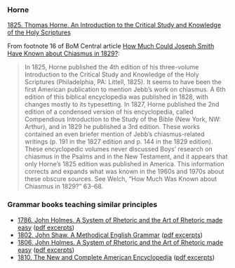 
### Horne

[1825. Thomas Horne. An Introduction to the Critical Study and Knowledge of the Holy Scriptures](https://books.google.com/books?id=Tuc8AAAAcAAJ&dq=Thomas%20Hartwell%20Horne%201825%20On%20the%20Poetry%20of%20the%20Hebrews&pg=PA461#v=onepage&q&f=false)

From footnote 16 of BoM Central article [How Much Could Joseph Smith Have Known about Chiasmus in 1829?](https://www.knowhy.bookofmormoncentral.org/knowhy/how-much-could-joseph-smith-have-known-about-chiasmus-in-1829#footnote16_9hqb3ie):

> In 1825, Horne published the 4th edition of his three-volume Introduction to the Critical Study and Knowledge of the Holy Scriptures (Philadelphia, PA: Littell, 1825). It seems to have been the first American publication to mention Jebb’s work on chiasmus. A 6th edition of this biblical encyclopedia was published in 1828, with changes mostly to its typesetting. In 1827, Horne published the 2nd edition of a condensed version of his encyclopedia, called Compendious Introduction to the Study of the Bible (New York, NW: Arthur), and in 1829 he published a 3rd edition. These works contained an even briefer mention of Jebb’s chiasmus-related writings (p. 191 in the 1827 edition and p. 144 in the 1829 edition). These encyclopedic volumes never discussed Boys’ research on chiasmus in the Psalms and in the New Testament, and it appears that only Horne’s 1825 edition was published in America. This information corrects and expands what was known in the 1960s and 1970s about these obscure sources. See Welch, “How Much Was Known about Chiasmus in 1829?” 63–68.

### Grammar books teaching similar principles

* [1786. John Holmes. A System of Rhetoric and the Art of Rhetoric made easy](https://books.google.com/books?id=OXtaAAAAcAAJ&pg=PR8&dq=%22epanodos%22&hl=en&sa=X&ved=0ahUKEwiZppn6uuniAhVSHqwKHYgHBiAQ6AEIPzAE#v=onepage&q=%22epanodos%22&f=false) ([pdf excerpts](https://faenrandir.github.io/a_careful_examination/documents/book_of_mormon/chiasmus/1786_a_system_of_rhetoric_and_the_art_of_rhetoric_made_easy_holmes.pdf))
* [1802. John Shaw. A Methodical English Grammar](https://books.google.com/books?id=NRpEAQAAMAAJ&pg=PA242&dq=%22epanodos%22&hl=en&sa=X&ved=0ahUKEwiZppn6uuniAhVSHqwKHYgHBiAQ6AEINTAC#v=onepage&q=%22epanodos%22&f=false) ([pdf excerpts](https://faenrandir.github.io/a_careful_examination/documents/book_of_mormon/chiasmus/1802_a_methodical_english_grammar_shaw.pdf))
* [1806. John Holmes. A System of Rhetoric and the Art of Rhetoric made easy](https://books.google.com/books?id=XyBKAAAAIAAJ&pg=PA43&dq=%22epanodos%22&hl=en&sa=X&ved=0ahUKEwiZppn6uuniAhVSHqwKHYgHBiAQ6AEILzAB#v=onepage&q=%22epanodos%22&f=false) ([pdf excerpts](https://faenrandir.github.io/a_careful_examination/documents/book_of_mormon/chiasmus/1806_a_system_of_rhetoric_and_the_art_of_rhetoric_made_easy_holmes.pdf))
* [1810. The New and Complete American Encyclopedia](https://books.google.com/books?id=ds4aAAAAYAAJ&pg=PA289&dq=%22epanodos%22&hl=en&sa=X&ved=0ahUKEwiZppn6uuniAhVSHqwKHYgHBiAQ6AEIOjAD#v=onepage&q=%22epanodos%22&f=false) ([pdf excerpts](https://faenrandir.github.io/a_careful_examination/documents/book_of_mormon/chiasmus/1810_the_new_and_complete_american_encyclopaedia.pdf))
